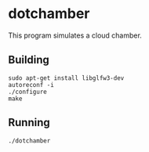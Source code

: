 dotchamber
==========

This program simulates a cloud chamber.

Building
--------

    sudo apt-get install libglfw3-dev
    autoreconf -i
    ./configure
    make

Running
-------

    ./dotchamber
